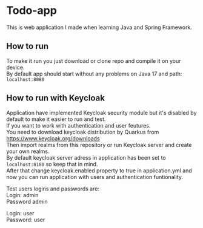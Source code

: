# Todo-app
This is web application I made when learning Java and Spring Framework.

## How to run

To make it run you just download or clone repo and compile it on your device.  
By default app should start without any problems on Java 17 and path: `localhost:8080`

## How to run with Keycloak

Application have implemented Keycloak security module but it's disabled by default to make it easier to run and test.  
If you want to work with authentication and user feutures.  
You need to download keycloak distribution by Quarkus from https://www.keycloak.org/downloads  
Then import realms from this repository or run Keycloak server and create your own realms.  
By default keycloak server adress in application has been set to `localhost:8180` so keep that in mind.  
After that change keycloak.enabled property to true in application.yml and now you can run application with users and authentication funtionality.  

Test users logins and passwords are:  
Login: admin  
Password admin  

Login: user  
Password: user  
